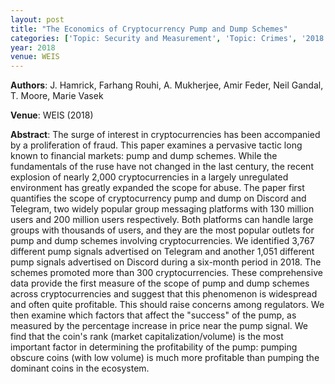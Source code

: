 ```yaml
---
layout: post
title: "The Economics of Cryptocurrency Pump and Dump Schemes"
categories: ['Topic: Security and Measurement', 'Topic: Crimes', '2018', 'Venue: WEIS']
year: 2018
venue: WEIS
---
```

**Authors**: J. Hamrick, Farhang Rouhi, A. Mukherjee, Amir Feder, Neil Gandal, T. Moore, Marie Vasek

**Venue**: WEIS (2018)

**Abstract**: The surge of interest in cryptocurrencies has been accompanied by a proliferation of fraud. This paper examines a pervasive tactic long known to financial markets: pump and dump schemes. While the fundamentals of the ruse have not changed in the last century, the recent explosion of nearly 2,000 cryptocurrencies in a largely unregulated environment has greatly expanded the scope for abuse. The paper first quantifies the scope of cryptocurrency pump and dump on Discord and Telegram, two widely popular group messaging platforms with 130 million users and 200 million users respectively. Both platforms can handle large groups with thousands of users, and they are the most popular outlets for pump and dump schemes involving cryptocurrencies. We identified 3,767 different pump signals advertised on Telegram and another 1,051 different pump signals advertised on Discord during a six-month period in 2018. The schemes promoted more than 300 cryptocurrencies. These comprehensive data provide the first measure of the scope of pump and dump schemes across cryptocurrencies and suggest that this phenomenon is widespread and often quite profitable. This should raise concerns among regulators. We then examine which factors that affect the "success" of the pump, as measured by the percentage increase in price near the pump signal. We find that the coin's rank (market capitalization/volume) is the most important factor in determining the profitability of the pump: pumping obscure coins (with low volume) is much more profitable than pumping the dominant coins in the ecosystem.
